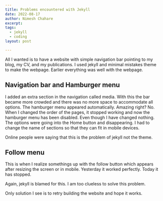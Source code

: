 ```yaml
---
title: Problems encountered with Jekyll
date: 2022-08-17
author: Nimesh Chahare
excerpt:
tags:
  - jekyll
  - coding
layout: post

---
```


All I wanted is to have a website with simple navigation bar pointing to my blog, my CV, and my publications. I used jekyll and minimal mistakes theme to make the webpage. Earlier everything was well with the webpage.

## Navigation bar and Hamburger menu

I added an extra section in the navigation called media. With this the bar became more crowded and there was no more space to accommodate all options. The hamburger menu appeared automatically. Amazing right? No. When I changed the order of the pages, it stopped working and now the hamburger menu has been disabled. Even though I have changed nothing. The options were going into the Home button and disappearing. I had to change the name of sections so that they can fit in mobile devices.

Online people were saying that this is the problem of jekyll not the theme.

## Follow menu

This is when I realize somethings up with the follow button which appears after resizing the screen or in mobile. Yesterday it worked perfectly. Today it has stopped.


Again, jekyll is blamed for this. I am too clueless to solve this problem.

Only solution I see is to retry building the website and hope it works.
